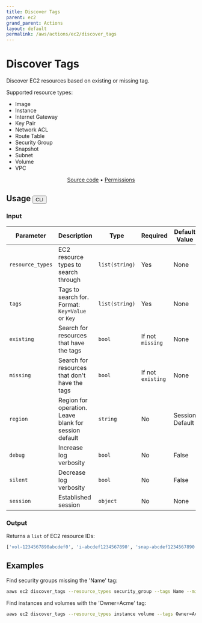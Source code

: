 ```yaml
---
title: Discover Tags
parent: ec2
grand_parent: Actions
layout: default
permalink: /aws/actions/ec2/discover_tags
---
```


# Discover Tags

Discover EC2 resources based on existing or missing tag.

Supported resource types:

- Image
- Instance
- Internet Gateway
- Key Pair
- Network ACL
- Route Table
- Security Group
- Snapshot
- Subnet
- Volume
- VPC

<p align="center">
   <a href="https://github.com/avtomat-hub/avtomat-aws/tree/main/avtomat_aws/ec2/discover_tags.py">Source code</a> •
   <a href="/aws/permissions/ec2/discover_tags">Permissions</a>
</p>

## Usage <button id="toggleButton" class="btn fs-3" onclick="toggleTables()">CLI</button>

### Input

| Parameter        | Description                                           | Type           | Required          | Default Value   |
|------------------|-------------------------------------------------------|----------------|-------------------|-----------------|
| `resource_types` | EC2 resource types to search through                  | `list(string)` | Yes               | None            |
| `tags`           | Tags to search for. Format: `Key=Value` or `Key`      | `list(string)` | Yes               | None            |
| `existing`       | Search for resources that have the tags               | `bool`         | If not `missing`  | None            |
| `missing`        | Search for resources that don't have the tags         | `bool`         | If not `existing` | None            |
| `region`         | Region for operation. Leave blank for session default | `string`       | No                | Session Default |
| `debug`          | Increase log verbosity                                | `bool`         | No                | False           |
| `silent`         | Decrease log verbosity                                | `bool`         | No                | False           |
| `session`        | Established session                                   | `object`       | No                | None            |

### Output

Returns a `list` of EC2 resource IDs:

```python
['vol-1234567890abcdef0', 'i-abcdef1234567890', 'snap-abcdef1234567890']
```

<div markdown="1" id="cli" style="display: block;">

## Examples

Find security groups missing the 'Name' tag:

```bash
aaws ec2 discover_tags --resource_types security_group --tags Name --missing
```

Find instances and volumes with the 'Owner=Acme' tag:

```bash
aaws ec2 discover_tags --resource_types instance volume --tags Owner=Acme --existing
```

</div>

<div markdown="1" id="prog" style="display: none;">

## Examples

Find security groups missing the 'Name' tag:

```python
from avtomat_aws import ec2

response = ec2.discover_tags(resource_types=["security_group"],
                             tags=["Name"],
                             missing=True)

```

Find instances and volumes with the 'Owner=Acme' tag:

```python
from avtomat_aws import ec2

response = ec2.discover_tags(resource_types=["instance", "volume"],
                             tags=["Owner=Acme"],
                             existing=True)
```

</div>

<script>
  function toggleTables() {
    var cli = document.getElementById("cli");
    var prog = document.getElementById("prog");
    var toggleButton = document.getElementById("toggleButton");
    if (cli.style.display === "none") {
      cli.style.display = "block";
      prog.style.display = "none";
      toggleButton.innerHTML = "CLI";
    } else {
      cli.style.display = "none";
      prog.style.display = "block";
      toggleButton.innerHTML = "Programmatic";
    } 
  }
</script>
